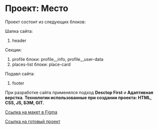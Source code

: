 # Проект: Место

Проект состоит из следующих блоков:

Шапка сайта:

1. header

Секции:

1. profile      блоки: profile__info, profile__user-data
2. places-list  блоки: place-card


Подавл сайта:

1. footer


При разработке сайта применялся подход **Desctop First** и **Адаптивная верстка**.
**Технологии использованные при создании проекта: HTML, CSS, JS, БЭМ, GIT.**


[Ссылка на макет в Figma](https://www.figma.com/file/2cn9N9jSkmxD84oJik7xL7/JavaScript.-Sprint-4?node-id=0%3A1)

[Ссылка на готовый проект](https://sorokalex.github.io/mesto/)
